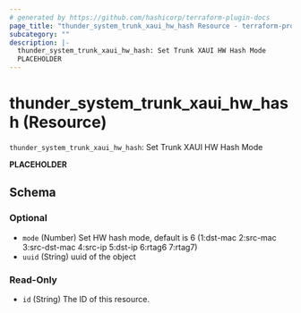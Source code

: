 ```yaml
---
# generated by https://github.com/hashicorp/terraform-plugin-docs
page_title: "thunder_system_trunk_xaui_hw_hash Resource - terraform-provider-thunder"
subcategory: ""
description: |-
  thunder_system_trunk_xaui_hw_hash: Set Trunk XAUI HW Hash Mode
  PLACEHOLDER
---
```


# thunder_system_trunk_xaui_hw_hash (Resource)

`thunder_system_trunk_xaui_hw_hash`: Set Trunk XAUI HW Hash Mode

__PLACEHOLDER__



<!-- schema generated by tfplugindocs -->
## Schema

### Optional

- `mode` (Number) Set HW hash mode, default is 6 (1:dst-mac 2:src-mac 3:src-dst-mac 4:src-ip 5:dst-ip 6:rtag6 7:rtag7)
- `uuid` (String) uuid of the object

### Read-Only

- `id` (String) The ID of this resource.


